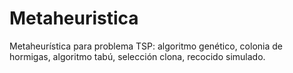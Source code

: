 # Metaheuristica
Metaheurística para problema TSP: algoritmo genético, colonia de hormigas, algoritmo tabú, selección clona, recocido simulado.
